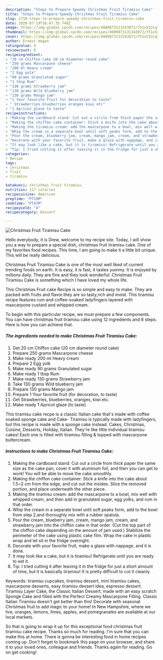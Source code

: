 ```yaml
---
description: "Steps to Prepare Speedy Christmas Fruit Tiramisu Cake"
title: "Steps to Prepare Speedy Christmas Fruit Tiramisu Cake"
slug: 2710-steps-to-prepare-speedy-christmas-fruit-tiramisu-cake
date: 2020-07-19T16:47:35.740Z
image: https://img-global.cpcdn.com/recipes/4880873131343872/751x532cq70/christmas-fruit-tiramisu-cake-recipe-main-photo.jpg
thumbnail: https://img-global.cpcdn.com/recipes/4880873131343872/751x532cq70/christmas-fruit-tiramisu-cake-recipe-main-photo.jpg
cover: https://img-global.cpcdn.com/recipes/4880873131343872/751x532cq70/christmas-fruit-tiramisu-cake-recipe-main-photo.jpg
author: Ernest Hogan
ratingvalue: 4
reviewcount: 8
recipeingredient:
- "20 cm Chiffon cake 20 cm diameter round cake"
- "250 grams Mascarpone cheese"
- "200 ml Heavy cream"
- "2 Egg yolk"
- "90 grams Granulated sugar"
- "1 tbsp Rum"
- "130 grams Strawberry jam"
- "130 grams Wild blueberry jam"
- "130 grams Mango jam"
- "1 Your favorite fruit for decoration to taste"
- " Strawberries blueberries oranges kiwi etc"
- "1 Apricot glaze to taste"
recipeinstructions:
- "Making the cardboard stand: Cut out a circle from thick paper the same size as the cake pan, cover it with aluminum foil, and then you can get to work! You will be able to move the cake smoothly."
- "Making the chiffon cake container: Stick a knife into the cake about 1.5~2 cm from the edge, and cut out the insides. Slice the removed portion, and place underneath the other piece."
- "Making the tiramisu cream: add the mascarpone to a bowl, mix well with whipped cream, and then add in granulated sugar, egg yolks, and rum in that order."
- "Whip the cream in a separate bowl until soft peaks form, add to the bowl from step 2,and thoroughly mix with a rubber spatula."
- "Pour the cream, blueberry jam, cream, mango jam, cream, and strawberry jam into the chiffon cake in that order. (Cut the top part of the chiffon cake depending on the amount of jam used.) Stabilize the perimeter of the cake using plastic cake film. Wrap the cake in plastic wrap and let sit in the fridge overnight."
- "Decorate with your favorite fruit, make a glaze with nappage, and it is done."
- "It may look like a cake, but it is tiramisu! Refrigerate until you are ready to eat it."
- "Tip: I tried cutting it after leaving it in the fridge for just a short amount of time, but it is basically tiramisu! It is pretty difficult to cut it cleanly."
categories:
- Recipe
tags:
- christmas
- fruit
- tiramisu

katakunci: christmas fruit tiramisu 
nutrition: 117 calories
recipecuisine: American
preptime: "PT19M"
cooktime: "PT47M"
recipeyield: "4"
recipecategory: Dessert

---
```



![Christmas Fruit Tiramisu Cake](https://img-global.cpcdn.com/recipes/4880873131343872/751x532cq70/christmas-fruit-tiramisu-cake-recipe-main-photo.jpg)

Hello everybody, it is Drew, welcome to my recipe site. Today, I will show you a way to prepare a special dish, christmas fruit tiramisu cake. One of my favorites food recipes. This time, I am going to make it a little bit unique. This will be really delicious.

Christmas Fruit Tiramisu Cake is one of the most well liked of current trending foods on earth. It is easy, it is fast, it tastes yummy. It is enjoyed by millions daily. They are fine and they look wonderful. Christmas Fruit Tiramisu Cake is something which I have loved my whole life.

This Christmas Fruit cake Recipe is so simple and easy to make. They are packed with fruits and flavor.they are so tasty,rich and moist. This tiramisu recipe features rum and coffee-soaked ladyfingers layered with mascarpone custard and whipped cream.


To begin with this particular recipe, we must prepare a few components. You can have christmas fruit tiramisu cake using 12 ingredients and 8 steps. Here is how you can achieve that.

<!--inarticleads1-->

##### The ingredients needed to make Christmas Fruit Tiramisu Cake:

1. Get 20 cm Chiffon cake (20 cm diameter round cake)
1. Prepare 250 grams Mascarpone cheese
1. Make ready 200 ml Heavy cream
1. Prepare 2 Egg yolk
1. Make ready 90 grams Granulated sugar
1. Make ready 1 tbsp Rum
1. Make ready 130 grams Strawberry jam
1. Take 130 grams Wild blueberry jam
1. Prepare 130 grams Mango jam
1. Prepare 1 Your favorite fruit (for decoration, to taste)
1. Get  Strawberries, blueberries, oranges, kiwi etc.
1. Make ready 1 Apricot glaze (to taste)


This tiramisu cake recpe is a classic Italian cake that&#39;s made with coffee soaked sponge cake and Cake- Tiramisu is typically made with ladyfingers, but this recipe is made with a sponge cake instead. Cakes, Christmas, Cuisine, Desserts, Holiday, Italian. They&#39;re like little individual tiramisu cakes! Each one is filled with tiramisu filling &amp; topped with mascarpone buttercream. 

<!--inarticleads2-->

##### Instructions to make Christmas Fruit Tiramisu Cake:

1. Making the cardboard stand: Cut out a circle from thick paper the same size as the cake pan, cover it with aluminum foil, and then you can get to work! You will be able to move the cake smoothly.
1. Making the chiffon cake container: Stick a knife into the cake about 1.5~2 cm from the edge, and cut out the insides. Slice the removed portion, and place underneath the other piece.
1. Making the tiramisu cream: add the mascarpone to a bowl, mix well with whipped cream, and then add in granulated sugar, egg yolks, and rum in that order.
1. Whip the cream in a separate bowl until soft peaks form, add to the bowl from step 2,and thoroughly mix with a rubber spatula.
1. Pour the cream, blueberry jam, cream, mango jam, cream, and strawberry jam into the chiffon cake in that order. (Cut the top part of the chiffon cake depending on the amount of jam used.) Stabilize the perimeter of the cake using plastic cake film. Wrap the cake in plastic wrap and let sit in the fridge overnight.
1. Decorate with your favorite fruit, make a glaze with nappage, and it is done.
1. It may look like a cake, but it is tiramisu! Refrigerate until you are ready to eat it.
1. Tip: I tried cutting it after leaving it in the fridge for just a short amount of time, but it is basically tiramisu! It is pretty difficult to cut it cleanly.


Keywords: tiramisu cupcakes, tiramisu dessert, mini tiramisu cakes, mascarpone desserts, easy tiramisu dessert idea, espresso dessert. Tiramisu Layer Cake, the Classic Italian Dessert, made with an easy scratch Sponge Cake and filled with the Perfect Creamy Mascarpone Filling. Classic Italian Tiramisu doesn&#39;t get better than this! Decorate with seasonal Christmas fruit to add magic to your home! In New Hampshire, where we live, oranges, lemons, limes, apples, and pomegranates are available at our local markets. 

So that is going to wrap it up for this exceptional food christmas fruit tiramisu cake recipe. Thanks so much for reading. I'm sure that you can make this at home. There is gonna be interesting food in home recipes coming up. Don't forget to bookmark this page on your browser, and share it to your loved ones, colleague and friends. Thanks again for reading. Go on get cooking!
